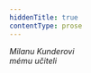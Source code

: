 ```yaml
---
hiddenTitle: true
contentType: prose
---
```


<section>

_Milanu Kunderovi  
mému učiteli_

</section>
